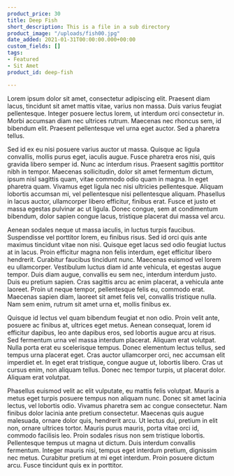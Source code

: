 ```yaml
---
product_price: 30
title: Deep Fish
short_description: This is a file in a sub directory
product_image: "/uploads/fish00.jpg"
date_added: 2021-01-31T00:00:00.000+00:00
custom_fields: []
tags:
- Featured
- Sit Amet
product_id: deep-fish

---
```

Lorem ipsum dolor sit amet, consectetur adipiscing elit. Praesent diam lacus, tincidunt sit amet mattis vitae, varius non massa. Duis varius feugiat pellentesque. Integer posuere lectus lorem, ut interdum orci consectetur in. Morbi accumsan diam nec ultrices rutrum. Maecenas nec rhoncus sem, id bibendum elit. Praesent pellentesque vel urna eget auctor. Sed a pharetra tellus.

Sed id ex eu nisi posuere varius auctor ut massa. Quisque ac ligula convallis, mollis purus eget, iaculis augue. Fusce pharetra eros nisi, quis gravida libero semper id. Nunc ac interdum risus. Praesent sagittis porttitor nibh in tempor. Maecenas sollicitudin, dolor sit amet fermentum dictum, ipsum nisl sagittis quam, vitae commodo odio quam in magna. In eget pharetra quam. Vivamus eget ligula nec nisi ultricies pellentesque. Aliquam lobortis accumsan mi, vel pellentesque nisi pellentesque aliquam. Phasellus in lacus auctor, ullamcorper libero efficitur, finibus erat. Fusce et justo et massa egestas pulvinar ac ut ligula. Donec congue, sem at condimentum bibendum, dolor sapien congue lacus, tristique placerat dui massa vel arcu.

Aenean sodales neque ut massa iaculis, in luctus turpis faucibus. Suspendisse vel porttitor lorem, eu finibus risus. Sed id orci quis ante maximus tincidunt vitae non nisi. Quisque eget lacus sed odio feugiat luctus at in lacus. Proin efficitur magna non felis interdum, eget efficitur libero hendrerit. Curabitur faucibus tincidunt nunc. Maecenas euismod vel lorem eu ullamcorper. Vestibulum luctus diam id ante vehicula, et egestas augue tempor. Duis diam augue, convallis eu sem nec, interdum interdum justo. Duis eu pretium sapien. Cras sagittis arcu ac enim placerat, a vehicula ante laoreet. Proin ut neque tempor, pellentesque felis eu, commodo erat. Maecenas sapien diam, laoreet sit amet felis vel, convallis tristique nulla. Nam sem enim, rutrum sit amet urna et, mollis finibus ex.

Quisque id lectus vel quam bibendum feugiat et non odio. Proin velit ante, posuere ac finibus at, ultrices eget metus. Aenean consequat, lorem id efficitur dapibus, leo ante dapibus eros, sed lobortis augue arcu at risus. Sed fermentum urna vel massa interdum placerat. Aliquam erat volutpat. Nulla porta erat eu scelerisque tempus. Donec elementum lectus tellus, sed tempus urna placerat eget. Cras auctor ullamcorper orci, nec accumsan elit imperdiet et. In eget erat tristique, congue augue ut, lobortis libero. Cras ut cursus enim, non aliquam tellus. Donec nec tempor turpis, ut placerat dolor. Aliquam erat volutpat.

Phasellus euismod velit ac elit vulputate, eu mattis felis volutpat. Mauris a metus eget turpis posuere tempus non aliquam nunc. Donec sit amet lacinia lectus, vel lobortis odio. Vivamus pharetra sem ac congue consectetur. Nam finibus dolor lacinia ante pretium consectetur. Maecenas quis augue malesuada, ornare dolor quis, hendrerit arcu. Ut lectus dui, pretium in elit non, ornare ultrices tortor. Mauris purus mauris, porta vitae orci id, commodo facilisis leo. Proin sodales risus non sem tristique lobortis. Pellentesque tempus ut magna ut dictum. Duis interdum convallis fermentum. Integer mauris nisi, tempus eget interdum pretium, dignissim nec metus. Curabitur pretium at mi eget interdum. Proin posuere dictum arcu. Fusce tincidunt quis ex in porttitor.